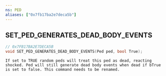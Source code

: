 ```yaml
---
ns: PED
aliases: ["0x7fb17ba2e7deca5b"]
---
```

## SET_PED_GENERATES_DEAD_BODY_EVENTS

```c
// 0x7FB17BA2E7DECA5B
void SET_PED_GENERATES_DEAD_BODY_EVENTS(Ped ped, bool True);
```

```
If set to TRUE random peds will treat this ped as dead, reacting shocked. Ped will still generate dead body events when dead if bTrue is set to false. This command needs to be renamed.
```
